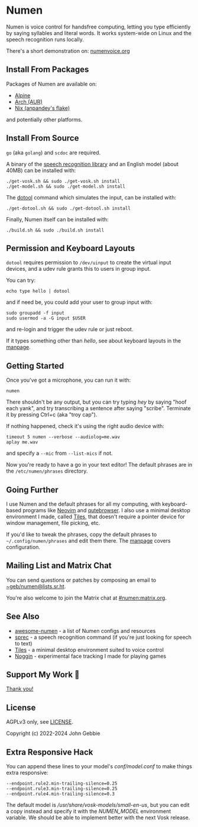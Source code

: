 # Numen

Numen is voice control for handsfree computing, letting you type efficiently
by saying syllables and literal words. It works system-wide on Linux and
the speech recognition runs locally.

There's a short demonstration on: [numenvoice.org](https://numenvoice.org)

## Install From Packages

Packages of Numen are available on:

- [Alpine](https://pkgs.alpinelinux.org/packages?name=numen)
- [Arch (AUR)](https://aur.archlinux.org/packages?SeB=N&K=numen)
- [Nix (anpandey's flake)](https://github.com/anpandey/numen-nix)

and potentially other platforms.

## Install From Source

`go` (aka `golang`) and `scdoc` are required.

A binary of the [speech recognition library](https://alphacephei.com/vosk)
and an English model (about 40MB) can be installed with:

    ./get-vosk.sh && sudo ./get-vosk.sh install
    ./get-model.sh && sudo ./get-model.sh install

The [dotool](https://sr.ht/~geb/dotool) command which simulates the input,
can be installed with:

    ./get-dotool.sh && sudo ./get-dotool.sh install

Finally, Numen itself can be installed with:

    ./build.sh && sudo ./build.sh install

## Permission and Keyboard Layouts

`dotool` requires permission to `/dev/uinput` to create the virtual input
devices, and a udev rule grants this to users in group input.

You can try:

    echo type hello | dotool

and if need be, you could add your user to group input with:

    sudo groupadd -f input
    sudo usermod -a -G input $USER

and re-login and trigger the udev rule or just reboot.

If it types something other than *hello*, see about keyboard layouts in the
[manpage](doc/numen.1.scd).

## Getting Started

Once you've got a microphone, you can run it with:

    numen

There shouldn't be any output, but you can try typing *hey* by saying "hoof
each yank", and try transcribing a sentence after saying "scribe". Terminate
it by pressing Ctrl+c (aka "troy cap").

If nothing happened, check it's using the right audio device with:

    timeout 5 numen --verbose --audiolog=me.wav
    aplay me.wav

and specify a `--mic` from `--list-mics` if not.

Now you're ready to have a go in your text editor! The default phrases are
in the `/etc/numen/phrases` directory.

## Going Further

I use Numen and the default phrases for all my computing, with
keyboard-based programs like [Neovim](https://neovim.io) and
[qutebrowser](https://qutebrowser.org). I also use a minimal desktop
environment I made, called [Tiles](https://git.sr.ht/~geb/tiles), that
doesn't require a pointer device for window management, file picking, etc.

If you'd like to tweak the phrases, copy the default phrases to
`~/.config/numen/phrases` and edit them there. The [manpage](doc/numen.1.scd)
covers configuration.

## Mailing List and Matrix Chat

You can send questions or patches by composing an email to
[~geb/numen@lists.sr.ht](https://lists.sr.ht/~geb/numen).

You're also welcome to join the Matrix chat at
[#numen:matrix.org](https://matrix.to/#/#numen:matrix.org).

## See Also

* [awesome-numen](https://git.sr.ht/~geb/awesome-numen) - a list of Numen
  configs and resources
* [sprec](https://git.sr.ht/~geb/sprec) - a speech recognition command
  (if you're just looking for speech to text)
* [Tiles](https://git.sr.ht/~geb/tiles) - a minimal desktop environment
  suited to voice control
* [Noggin](https://git.sr.ht/~geb/noggin) - experimental face tracking I
  made for playing games

## Support My Work 👀

[Thank you!](https://liberapay.com/geb)

## License

AGPLv3 only, see [LICENSE](./LICENSE).

Copyright (c) 2022-2024 John Gebbie

## Extra Responsive Hack

You can append these lines to your model's *conf/model.conf* to make things
extra responsive:

    --endpoint.rule2.min-trailing-silence=0.25
    --endpoint.rule3.min-trailing-silence=0.25
    --endpoint.rule4.min-trailing-silence=0.3

The default model is */usr/share/vosk-models/small-en-us*, but you can edit
a copy instead and specify it with the *NUMEN_MODEL* environment variable. We
should be able to implement better with the next Vosk release.
